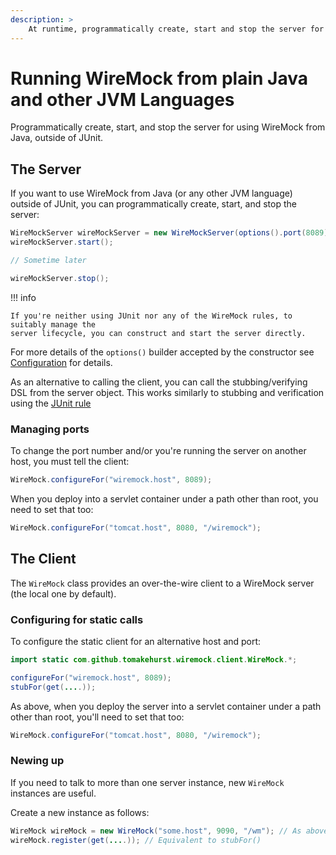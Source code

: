 ```yaml
---
description: >
    At runtime, programmatically create, start and stop the server for using WireMock from Java.
---
```


# Running WireMock from plain Java and other JVM Languages

Programmatically create, start, and stop the server for using WireMock from Java, outside of JUnit.


## The Server

If you want to use WireMock from Java (or any other JVM language)
outside of JUnit, you can programmatically create, start, and stop the
server:

```java
WireMockServer wireMockServer = new WireMockServer(options().port(8089)); //No-args constructor will start on port 8080, no HTTPS
wireMockServer.start();

// Sometime later

wireMockServer.stop();
```

!!! info 

    If you're neither using JUnit nor any of the WireMock rules, to suitably manage the 
    server lifecycle, you can construct and start the server directly.

For more details of the `options()` builder accepted by the constructor see [Configuration](./configuration.md) for details.

As an alternative to calling the client, you can call the stubbing/verifying DSL from the server object. 
This works similarly to stubbing and verification using the [JUnit rule](./junit-extensions.md) 

### Managing ports

To change the port number and/or you're running the server on
another host, you must tell the client:

```java
WireMock.configureFor("wiremock.host", 8089);
```

When you deploy into a servlet container under a path other
than root, you need to set that too:

```java
WireMock.configureFor("tomcat.host", 8080, "/wiremock");
```

## The Client

The `WireMock` class provides an over-the-wire client to a WireMock
server (the local one by default).

### Configuring for static calls

To configure the static client for an alternative host and port:

```java
import static com.github.tomakehurst.wiremock.client.WireMock.*;

configureFor("wiremock.host", 8089);
stubFor(get(....));
```

As above, when you deploy the server into a servlet container under a path
other than root, you'll need to set that too:

```java
WireMock.configureFor("tomcat.host", 8080, "/wiremock");
```

### Newing up

If you need to talk to more than one server instance, new `WireMock` instances are useful.

Create a new instance as follows:

```java
WireMock wireMock = new WireMock("some.host", 9090, "/wm"); // As above, 3rd param is for non-root servlet deployments
wireMock.register(get(....)); // Equivalent to stubFor()
```
